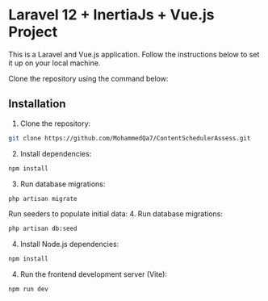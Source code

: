 # Laravel 12 + InertiaJs + Vue.js  Project

This is a Laravel and Vue.js application. Follow the instructions below to set it up on your local machine.

Clone the repository using the command below:

## Installation
1. Clone the repository:
```bash
git clone https://github.com/MohammedQa7/ContentSchedulerAssess.git
```

2. Install dependencies:
```bash
npm install
 ```

3. Run database migrations:
```bash
php artisan migrate
 ```

Run seeders to populate initial data:
4. Run database migrations:
```bash
php artisan db:seed
 ```

4. Install Node.js dependencies:
```bash
npm install
 ```

4. Run the frontend development server (Vite):
```bash
npm run dev
 ```
